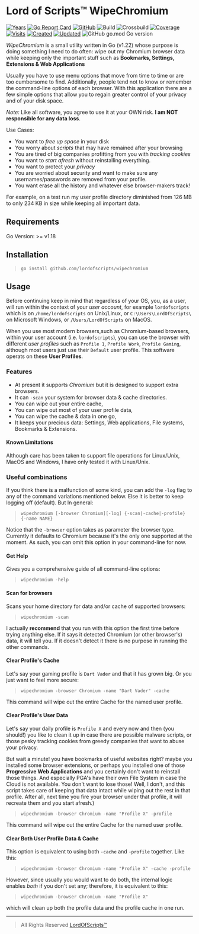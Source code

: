 # Lord of Scripts&trade; WipeChromium

[![Years](https://badges.pufler.dev/years/lordofscripts)](https://badges.pufler.dev)
[![Go Report Card](https://goreportcard.com/badge/github.com/lordofscripts/wipechromium?style=flat-square)](https://goreportcard.com/report/github.com/lordofscripts/wipechromium)
[![GitHub](https://img.shields.io/github/license/lordofscripts/wipechromium)](https://github.com/lordofscripts/wipechromium/blob/master/LICENSE)
![Build](https://github.com/lordofscripts/wipechromium/actions/workflows/go.yml/badge.svg)
![Crossbuild](https://github.com/lordofscripts/wipechromium/actions/workflows/crossbuild.yml/badge.svg)
[![Coverage](https://coveralls.io/repos/github/lordofscripts/wipechromium/badge.svg?branch=main)](https://coveralls.io/github/lordofscripts/wipechromium?branch=main)
[![Visits](https://badges.pufler.dev/visits/lordofscripts/wipechromium)](https://badges.pufler.dev)
[![Created](https://badges.pufler.dev/created/lordofscripts/wipechromium)](https://badges.pufler.dev)
[![Updated](https://badges.pufler.dev/updated/lordofscripts/wipechromium)](https://badges.pufler.dev)
![GitHub go.mod Go version](https://img.shields.io/github/go-mod/go-version/lordofscripts/wipechromium)

*WipeChromium* is a small utility written in Go (v1.22) whose purpose is doing
something I need to do often: wipe out my Chromium browser data while keeping
only the important stuff such as **Bookmarks, Settings, Extensions & Web Applications**

Usually you have to use menu options that move from time to time or are too
cumbersome to find. Additionally, people tend not to know or remember the
command-line options of each browser. With this application there are a few
simple options that allow you to regain greater control of your privacy and of
your disk space.

*Note:* Like all software, you agree to use it at your OWN risk. **I am NOT
responsible for any data loss**.

Use Cases:

* You want to *free up space* in your disk
* You worry about *scripts* that may have remained after your browsing
* You are tired of big companies profitting from you with *tracking cookies*
* You want to *start afresh* without reinstalling everything.
* You want to protect your *privacy*
* You are worried about security and want to make sure any usernames/passwords
  are removed from your profile.
* You want erase all the history and whatever else browser-makers track!

For example, on a test run my user profile directory diminished from 126 MB to
only 234 KB in size while keeping all important data.

## Requirements

Go Version: >= v1.18

## Installation

> `go install github.com/lordofscripts/wipechromium`

## Usage

Before continuing keep in mind that regardless of your OS, you, as a user, will
run within the context of your *user account*, for example `lordofscripts` which
is on `/home/lordofscripts` on Unix/Linux, or `C:\Users\LordOfScripts\` on
Microsoft Windows, or `/Users/LordOfScripts` on MacOS.

When you use most modern browsers,such as Chromium-based browsers, within your
user account (i.e. `lordofscripts`), you can use the browser with different
*user profiles* such as `Profile 1`, `Profile Work`, `Profile Gaming`, although
most users just use their `Default` user profile. This software operats on
these **User Profiles**.

### Features
* At present it supports *Chromium* but it is designed to support extra browsers.
* It can `-scan` your system for browser data & cache directories.
* You can wipe out your entire cache,
* You can wipe out most of your user profile data,
* You can wipe the cache & data in one go,
* It keeps your precious data: Settings, Web applications, File systems, Bookmarks & Extensions.

#### Known Limitations

Although care has been taken to support file operations for Linux/Unix, MacOS
and Windows, I have only tested it with Linux/Unix.


### Useful combinations

If you think there is a malfunction of some kind, you can add the `-log` flag
to any of the command variations mentioned below. Else it is better to keep
logging off (default). But In general:

> `wipechromium [-browser Chromium][-log] {-scan|-cache|-profile} {-name NAME}`

Notice that the `-browser` option takes as parameter the browser type. Currently
it defaults to Chromium because it's the only one supported at the moment. As
such, you can omit this option in your command-line for now.

#### Get Help

Gives you a comprehensive guide of all command-line options:

> `wipechromium -help`

#### Scan for browsers

Scans your home directory for data and/or cache of supported browsers:

> `wipechromium -scan`

I actually **recommend** that you run with this option the first time before
trying anything else. If it says it detected Chromium (or other browser's) data,
it will tell you. If it doesn't detect it there is no purpose in running the
other commands.

#### Clear Profile's Cache

Let's say your gaming profile is `Dart Vader` and that it has grown big. Or you
just want to feel more secure:

> `wipechromium -browser Chromium -name "Dart Vader" -cache`

This command will wipe out the entire Cache for the named user profile.

#### Clear Profile's User Data

Let's say your daily profile is `Profile X` and every now and then (you should!)
you like to clean it up in case there are possible malware scripts, or those
pesky tracking cookies from greedy companies that want to abuse your privacy.

But wait a minute! you have bookmarks of useful websites right? maybe you
installed some browser extensions, or perhaps you installed one of those
**Progressive Web Applications** and you certainly don't want to reinstall those
things. And especially PGA's have their own File System in case the Cloud is not
available. You don't want to lose those! Well, I don't, and this script takes
care of keeping that data intact while wiping out the rest in that profile.
After all, next time you fire your browser under that profile, it will recreate
them and you start afresh.)

> `wipechromium -browser Chromium -name "Profile X" -profile`

This command will wipe out the entire Cache for the named user profile.

#### Clear Both User Profile Data & Cache

This option is equivalent to using both `-cache` and `-profile` together. Like
this:

> `wipechromium -browser Chromium -name "Profile X" -cache -profile`

However, since usually you would want to do both, the internal logic enables
*both* if you don't set any; therefore, it is equivalent to this:

> `wipechromium -browser Chromium -name "Profile X"`

which will clean up both the profile data and the profile cache in one run.

-----
> All Rights Reserved [LordOfScripts&trade;](https://allmylinks.com/lordofscripts)

